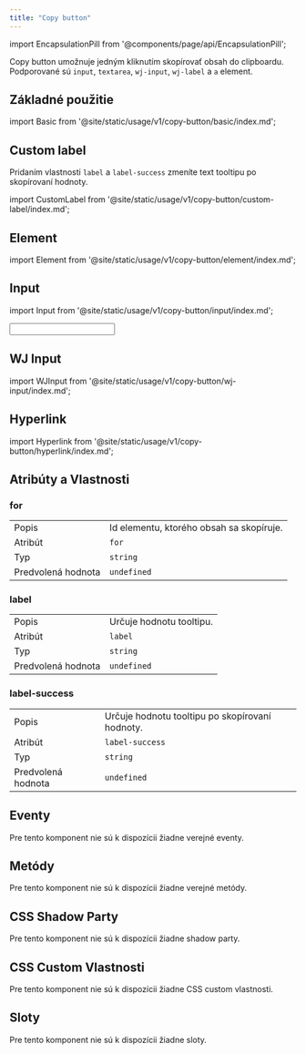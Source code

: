 ```yaml
---
title: "Copy button"
---
```


<head>
  <title>Copy button: WebJET Element umožnuje skopírovať obsah do clipboardu</title>
  <meta name="description" content="Copy button umožnuje jedným kliknutím skopírovať obsah do clipboardu. Podporované sú `input`, `textarea`, `wj-input`, `wj-label` a `a` element. " />
</head>

import EncapsulationPill from '@components/page/api/EncapsulationPill';

<EncapsulationPill type="shadow" />

Copy button umožnuje jedným kliknutím skopírovať obsah do clipboardu. Podporované sú `input`, `textarea`, `wj-input`, `wj-label` a `a` element. 

## Základné použitie

import Basic from '@site/static/usage/v1/copy-button/basic/index.md';

<Basic />

## Custom label

Pridaním vlastnosti `label` a `label-success` zmeníte text tooltipu po skopírovaní hodnoty.

import CustomLabel from '@site/static/usage/v1/copy-button/custom-label/index.md';

<CustomLabel />

## Element

import Element from '@site/static/usage/v1/copy-button/element/index.md';

<Element />

## Input

import Input from '@site/static/usage/v1/copy-button/input/index.md';

<Input />

## WJ Input

import WJInput from '@site/static/usage/v1/copy-button/wj-input/index.md';

<WJInput />

## Hyperlink

import Hyperlink from '@site/static/usage/v1/copy-button/hyperlink/index.md';

<Hyperlink />

## Atribúty a Vlastnosti

### for

|  |  |
| --- | --- |
| Popis | Id elementu, ktorého obsah sa skopíruje. |
| Atribút | `for` |
| Typ | `string` |
| Predvolená hodnota | `undefined` |

### label

|  |  |
| --- | --- |
| Popis | Určuje hodnotu tooltipu. |
| Atribút | `label` |
| Typ | `string` |
| Predvolená hodnota | `undefined` |

### label-success

|  |  |
| --- | --- |
| Popis | Určuje hodnotu tooltipu po skopírovaní hodnoty. |
| Atribút | `label-success` |
| Typ | `string` |
| Predvolená hodnota | `undefined` |

## Eventy

Pre tento komponent nie sú k dispozícii žiadne verejné eventy.

## Metódy

Pre tento komponent nie sú k dispozícii žiadne verejné metódy.

## CSS Shadow Party

Pre tento komponent nie sú k dispozícii žiadne shadow party.

## CSS Custom Vlastnosti

Pre tento komponent nie sú k dispozícii žiadne CSS custom vlastnosti.

## Sloty

Pre tento komponent nie sú k dispozícii žiadne sloty.
